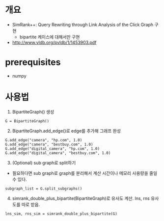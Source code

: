 # 개요
* SimRank++: Query Rewriting through Link Analysis of the Click Graph 구현
    * bipartite 케이스에 대해서만 구현
* http://www.vldb.org/pvldb/1/1453903.pdf

# prerequisites
* numpy

# 사용법
1. BipartiteGraph() 생성
```
G = BipartiteGraph()
```
2. BipartiteGraph.add_edge()로 edge를 추가해 그래프 완성
```
G.add_edge("camera", "hp.com", 1.0)
G.add_edge("camera", "bestbuy.com", 1.0)
G.add_edge("digital_camera", "hp.com", 1.0)
G.add_edge("digital_camera", "bestbuy.com", 1.0)
```

3. (Optional) sub graph로 split하기
- 필요하다면 sub graph로 graph를 분리해서 계산 시간이나 메모리 사용량을 줄일 수 있다.
```
subgraph_list = G.split_subgraphs()
```

4. simrank_double_plus_bipartite(BipartiteGraph)로 유사도 계산. lns, rns 유사도를 따로 받음.
```
lns_sim, rns_sim = simrank_double_plus_bipartite(G)
```

